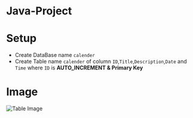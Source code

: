 # Java-Project

# Setup
- Create DataBase name `calender`
- Create Table name `calender` of column `ID`,`Title`,`Description`,`Date` and `Time` where `ID` is **AUTO_INCREMENT & Primary Key**

# Image
![Table Image](https://i.postimg.cc/m2jTBPSv/Screenshot-2024-04-15-235930.png)
